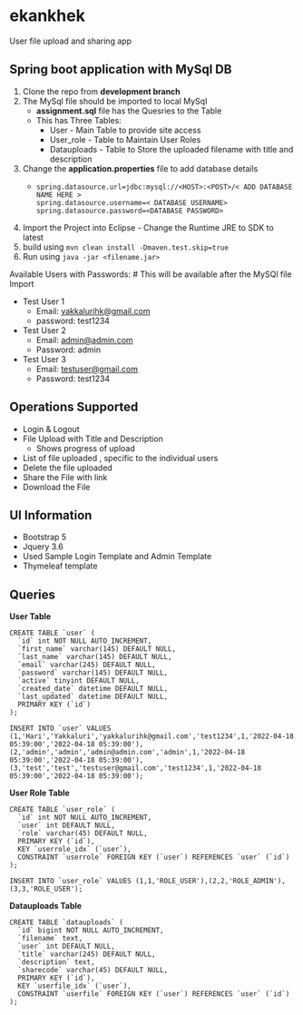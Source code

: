 # ekankhek
User file upload and sharing app

## Spring boot application with MySql DB

1. Clone the repo from **development branch**
2. The MySql file should be imported to local MySql
    - **assignment.sql** file has the Quesries to the Table
    - This has Three Tables:
        - User - Main Table to provide site access
        - User_role - Table to Maintain User Roles
        - Datauploads - Table to Store the uploaded filename with title and description
3. Change the **application.properties** file to add database details
    - ```
      spring.datasource.url=jdbc:mysql://<HOST>:<POST>/< ADD DATABASE NAME HERE >
      spring.datasource.username=< DATABASE USERNAME>
      spring.datasource.password=<DATABASE PASSWORD> 
      ``` 
5. Import the Project into Eclipse - Change the Runtime JRE to SDK to latest
6. build using ``` mvn clean install -Dmaven.test.skip=true ```
7. Run using ``` java -jar <filename.jar> ```


Available Users with Passwords: # This will be available after the MySQl file Import
- Test User 1
    - Email: yakkalurihk@gmail.com	 
    - password: test1234
- Test User 2 
    - Email: admin@admin.com	
    - Password: admin
- Test User 3
    - Email: testuser@gmail.com	
    - Password: test1234

## Operations Supported
- Login & Logout
- File Upload with Title and Description
    - Shows progress of upload
- List of file uploaded , specific to the individual users
- Delete the file uploaded
- Share the File with link
- Download the File

## UI Information

- Bootstrap 5 
- Jquery 3.6
- Used Sample Login Template and Admin Template
- Thymeleaf template 

## Queries

**User Table**
```
CREATE TABLE `user` (
  `id` int NOT NULL AUTO_INCREMENT,
  `first_name` varchar(145) DEFAULT NULL,
  `last_name` varchar(145) DEFAULT NULL,
  `email` varchar(245) DEFAULT NULL,
  `password` varchar(145) DEFAULT NULL,
  `active` tinyint DEFAULT NULL,
  `created_date` datetime DEFAULT NULL,
  `last_updated` datetime DEFAULT NULL,
  PRIMARY KEY (`id`)
);

INSERT INTO `user` VALUES (1,'Hari','Yakkaluri','yakkalurihk@gmail.com','test1234',1,'2022-04-18 05:39:00','2022-04-18 05:39:00'),(2,'admin','admin','admin@admin.com','admin',1,'2022-04-18 05:39:00','2022-04-18 05:39:00'),(3,'test','test','testuser@gmail.com','test1234',1,'2022-04-18 05:39:00','2022-04-18 05:39:00');

```

**User Role Table**
```
CREATE TABLE `user_role` (
  `id` int NOT NULL AUTO_INCREMENT,
  `user` int DEFAULT NULL,
  `role` varchar(45) DEFAULT NULL,
  PRIMARY KEY (`id`),
  KEY `userrole_idx` (`user`),
  CONSTRAINT `userrole` FOREIGN KEY (`user`) REFERENCES `user` (`id`)
);

INSERT INTO `user_role` VALUES (1,1,'ROLE_USER'),(2,2,'ROLE_ADMIN'),(3,3,'ROLE_USER');
```

**Datauploads Table**
```
CREATE TABLE `datauploads` (
  `id` bigint NOT NULL AUTO_INCREMENT,
  `filename` text,
  `user` int DEFAULT NULL,
  `title` varchar(245) DEFAULT NULL,
  `description` text,
  `sharecode` varchar(45) DEFAULT NULL,
  PRIMARY KEY (`id`),
  KEY `userfile_idx` (`user`),
  CONSTRAINT `userfile` FOREIGN KEY (`user`) REFERENCES `user` (`id`)
);
```
